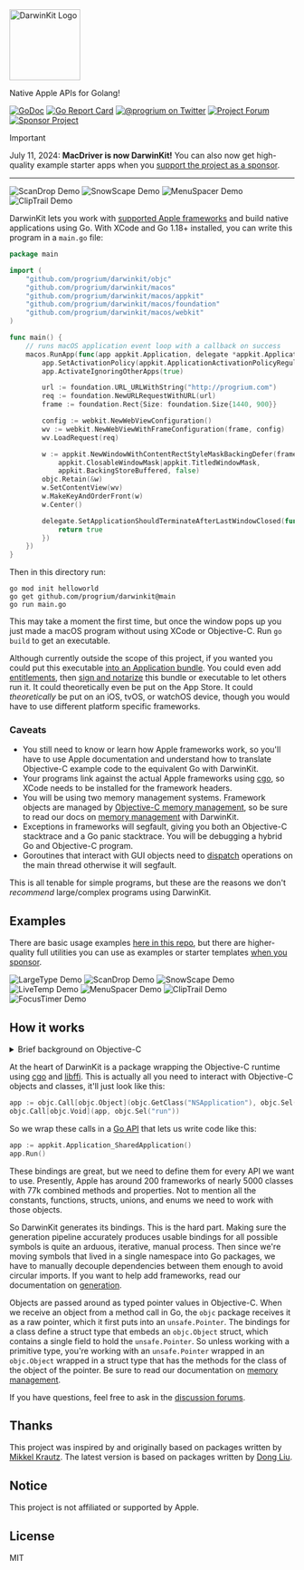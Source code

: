 <img alt="DarwinKit Logo" src="https://github.com/progrium/darwinkit/raw/main/darwinkit.png" style="height:125px;" />

Native Apple APIs for Golang!




[![GoDoc](https://godoc.org/github.com/progrium/darwinkit?status.svg)](https://pkg.go.dev/github.com/progrium/darwinkit@main)
[![Go Report Card](https://goreportcard.com/badge/github.com/progrium/darwinkit)](https://goreportcard.com/report/github.com/progrium/darwinkit)
<a href="https://twitter.com/progrium" title="@progrium on Twitter"><img src="https://img.shields.io/badge/twitter-@progrium-55acee.svg" alt="@progrium on Twitter"></a>
<a href="https://github.com/progrium/darwinkit/discussions" title="Project Forum"><img src="https://img.shields.io/badge/community-forum-ff69b4.svg" alt="Project Forum"></a>
<a href="https://github.com/sponsors/darwinkitdev" title="Sponsor Project"><img src="https://img.shields.io/static/v1?label=sponsor&message=%E2%9D%A4&logo=GitHub" alt="Sponsor Project" /></a>

> [!IMPORTANT]
> July 11, 2024: **MacDriver is now DarwinKit!** You can also now get high-quality example starter apps when you [support the project as a sponsor](https://github.com/sponsors/darwinkitdev).

------

![ScanDrop Demo](https://github.com/progrium/darwinkit/assets/1813419/e66e4ca1-af6b-4952-9e53-f10ab436993f)
![SnowScape Demo](https://github.com/progrium/darwinkit/assets/1813419/3b04b849-4292-41c5-8563-7735ff46c745)
![MenuSpacer Demo](https://github.com/progrium/darwinkit/assets/1813419/ed86724d-f1fc-42e4-b9c9-0112fffd86fc)
![ClipTrail Demo](https://github.com/progrium/darwinkit/assets/1813419/c018851d-5af7-4cf6-8e21-213c28752438)


DarwinKit lets you work with [supported Apple frameworks](https://pkg.go.dev/github.com/progrium/darwinkit/macos@main#section-directories) and build native applications using Go. With XCode and Go 1.18+ installed, you can write this program in a `main.go` file:

```go
package main

import (
	"github.com/progrium/darwinkit/objc"
	"github.com/progrium/darwinkit/macos"
	"github.com/progrium/darwinkit/macos/appkit"
	"github.com/progrium/darwinkit/macos/foundation"
	"github.com/progrium/darwinkit/macos/webkit"
)

func main() {
	// runs macOS application event loop with a callback on success
	macos.RunApp(func(app appkit.Application, delegate *appkit.ApplicationDelegate) {
		app.SetActivationPolicy(appkit.ApplicationActivationPolicyRegular)
		app.ActivateIgnoringOtherApps(true)

		url := foundation.URL_URLWithString("http://progrium.com")
		req := foundation.NewURLRequestWithURL(url)
		frame := foundation.Rect{Size: foundation.Size{1440, 900}}

		config := webkit.NewWebViewConfiguration()
		wv := webkit.NewWebViewWithFrameConfiguration(frame, config)
		wv.LoadRequest(req)

		w := appkit.NewWindowWithContentRectStyleMaskBackingDefer(frame,
			appkit.ClosableWindowMask|appkit.TitledWindowMask,
			appkit.BackingStoreBuffered, false)
		objc.Retain(&w)
		w.SetContentView(wv)
		w.MakeKeyAndOrderFront(w)
		w.Center()

		delegate.SetApplicationShouldTerminateAfterLastWindowClosed(func(appkit.Application) bool {
			return true
		})
	})
}

```

Then in this directory run:

```
go mod init helloworld
go get github.com/progrium/darwinkit@main
go run main.go
```

This may take a moment the first time, but once the window pops up you just made a macOS program without using XCode or Objective-C. Run `go build` to get an executable. 

Although currently outside the scope of this project, if you wanted you could put this executable [into an Application bundle](https://stackoverflow.com/a/3251285). You could even add [entitlements](https://developer.apple.com/documentation/bundleresources/entitlements?language=objc), then [sign and notarize](https://developer.apple.com/support/code-signing/) this bundle or executable to let others run it. It could theoretically even be put on the App Store. It could *theoretically* be put on an iOS, tvOS, or watchOS device, though you would have to use different platform specific frameworks.

### Caveats

* You still need to know or learn how Apple frameworks work, so you'll have to use Apple documentation and understand how to translate Objective-C example code to the equivalent Go with DarwinKit.
* Your programs link against the actual Apple frameworks using [cgo](https://pkg.go.dev/cmd/cgo), so XCode needs to be installed for the framework headers.
* You will be using two memory management systems. Framework objects are managed by [Objective-C memory management](https://developer.apple.com/library/archive/documentation/Cocoa/Conceptual/MemoryMgmt/Articles/MemoryMgmt.html#//apple_ref/doc/uid/10000011-SW1), so be sure to read our docs on [memory management](docs/memorymanagement.md) with DarwinKit.
* Exceptions in frameworks will segfault, giving you both an Objective-C stacktrace and a Go panic stacktrace. You will be debugging a hybrid Go and Objective-C program.
* Goroutines that interact with GUI objects need to [dispatch](https://pkg.go.dev/github.com/progrium/darwinkit@main/dispatch) operations on the main thread otherwise it will segfault.

This is all tenable for simple programs, but these are the reasons we don't *recommend* large/complex programs using DarwinKit.

## Examples

There are basic usage examples [here in this repo](./macos/_examples), but there are higher-quality full utilities you can use as examples or starter templates [when you sponsor](https://github.com/sponsors/darwinkitdev).

![LargeType Demo](https://github.com/progrium/darwinkit/assets/1813419/b54a8015-dfef-40ce-bc56-f75cb8455306)
![ScanDrop Demo](https://github.com/progrium/darwinkit/assets/1813419/e66e4ca1-af6b-4952-9e53-f10ab436993f)
![SnowScape Demo](https://github.com/progrium/darwinkit/assets/1813419/3b04b849-4292-41c5-8563-7735ff46c745)
![LiveTemp Demo](https://github.com/progrium/darwinkit/assets/1813419/c57cd196-3ff6-4068-bd0a-05b9283d199d)
![MenuSpacer Demo](https://github.com/progrium/darwinkit/assets/1813419/ed86724d-f1fc-42e4-b9c9-0112fffd86fc)
![ClipTrail Demo](https://github.com/progrium/darwinkit/assets/1813419/c018851d-5af7-4cf6-8e21-213c28752438)
![FocusTimer Demo](https://github.com/progrium/darwinkit/assets/1813419/9e14fe2f-88a9-4b89-9f9c-a305fb103d4c)


## How it works

<details>
<summary>Brief background on Objective-C</summary>
	
Ever since acquiring NeXT Computer in the 90s, Apple has used [NeXTSTEP](https://en.wikipedia.org/wiki/NeXTSTEP) as the basis of their software stack, which is written in Objective-C. Unlike most systems languages with object orientation, Objective-C implements OOP as a runtime library. In fact, Objective-C is just C with the weird OOP specific syntax rewritten into C calls to [libobjc](https://developer.apple.com/documentation/objectivec/objective-c_runtime?language=objc), which is a normal C library implementing an object runtime. This runtime could be used to bring OOP to any language that can make calls to C code. It also lets you interact with objects and classes registered by other libraries, such as the Apple frameworks. 

</details>

At the heart of DarwinKit is a package wrapping the Objective-C runtime using [cgo](https://pkg.go.dev/cmd/cgo) and [libffi](https://github.com/libffi/libffi). This is actually all you need to interact with Objective-C objects and classes, it'll just look like this:

```go
app := objc.Call[objc.Object](objc.GetClass("NSApplication"), objc.Sel("sharedApplication"))
objc.Call[objc.Void](app, objc.Sel("run"))
```

So we wrap these calls in a [Go API](docs/bindings.md) that lets us write code like this:

```go
app := appkit.Application_SharedApplication()
app.Run()
```

These bindings are great, but we need to define them for every API we want to use. Presently,
Apple has around 200 frameworks of nearly 5000 classes with 77k combined methods and properties. Not to 
mention all the constants, functions, structs, unions, and enums we need to work with those objects.

So DarwinKit generates its bindings. This is the hard part. Making sure the generation pipeline accurately produces usable bindings for all possible symbols is quite an arduous, iterative, manual process. Then since we're moving symbols that lived in a single namespace into Go packages, we have to manually decouple dependencies between them enough to avoid circular imports. If you want to help add frameworks, read our documentation on [generation](docs/generation.md).

Objects are passed around as typed pointer values in Objective-C. When we receive an object from a method
call in Go, the `objc` package receives it as a raw pointer, which it first puts into an `unsafe.Pointer`. The
bindings for a class define a struct type that embeds an `objc.Object` struct, which contains a single
field to hold the `unsafe.Pointer`. So unless working with a primitive type, you're working with an `unsafe.Pointer` wrapped in an `objc.Object` wrapped in a struct type that has the methods for the class of the object of the pointer. Be sure to read our documentation on [memory management](docs/memorymanagement.md).

If you have questions, feel free to ask in the [discussion forums](https://github.com/progrium/darwinkit/discussions).

## Thanks

This project was inspired by and originally based on packages written by [Mikkel Krautz](https://github.com/mkrautz). The latest version is based on packages written by [Dong Liu](https://github.com/hsiafan).

## Notice

This project is not affiliated or supported by Apple.

## License

MIT
